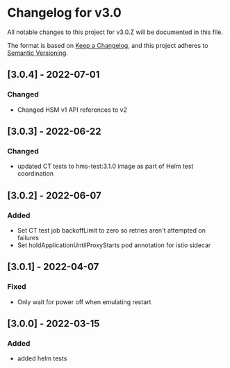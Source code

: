 # Changelog for v3.0

All notable changes to this project for v3.0.Z will be documented in this file.

The format is based on [Keep a Changelog](https://keepachangelog.com/en/1.0.0/),
and this project adheres to [Semantic Versioning](https://semver.org/spec/v2.0.0.html).

## [3.0.4] - 2022-07-01

### Changed

- Changed HSM v1 API references to v2

## [3.0.3] - 2022-06-22

### Changed

- updated CT tests to hms-test:3.1.0 image as part of Helm test coordination

## [3.0.2] - 2022-06-07

### Added

- Set CT test job backoffLimit to zero so retries aren't attempted on failures
- Set holdApplicationUntilProxyStarts pod annotation for istio sidecar

## [3.0.1] - 2022-04-07

### Fixed

- Only wait for power off when emulating restart

## [3.0.0] - 2022-03-15

### Added

- added helm tests
